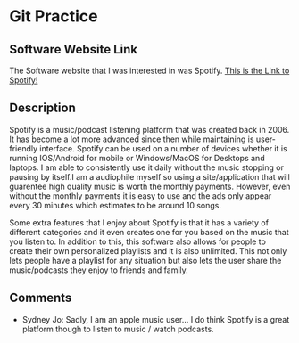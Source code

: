 # Git Practice

## Software Website Link

The Software website that I was interested in was Spotify.
[This is the Link to Spotify!](https://www.spotify.com/us/)

## Description

Spotify is a music/podcast listening platform that was created back in 2006. It has become a lot more advanced since then while maintaining is user-friendly interface. Spotify can be used on a number of devices whether it is running IOS/Android for mobile or Windows/MacOS for Desktops and laptops. I am able to consistently use it daily without the music stopping or pausing by itself.I am a audiophile myself so using a site/application that will guarentee high quality music is worth the monthly payments. However, even without the monthly payments it is easy to use and the ads only appear every 30 minutes which estimates to be around 10 songs.

Some extra features that I enjoy about Spotify is that it has a variety of different categories and it even creates one for you based on the music that you listen to. In addition to this, this software also allows for people to create their own personalized playlists and it is also unlimited. This not only lets people have a playlist for any situation but also lets the user share the music/podcasts they enjoy to friends and family.

## Comments

* Sydney Jo: Sadly, I am an apple music user... I do think Spotify is a great platform though to listen to music / watch podcasts.